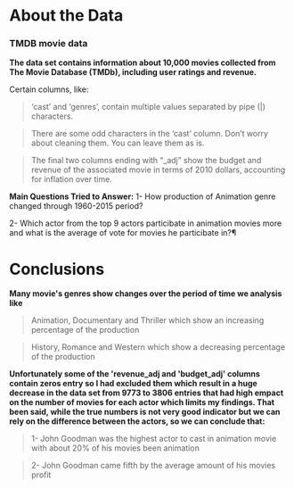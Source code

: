 # About the Data
### TMDB movie data
**The data set contains information about 10,000 movies collected from The Movie Database (TMDb), including user ratings and revenue.**

Certain columns, like: 
>‘cast’ and ‘genres’, contain multiple values separated by pipe (|) characters.

>There are some odd characters in the ‘cast’ column. Don’t worry about cleaning them. You can leave them as is.

>The final two columns ending with “_adj” show the budget and revenue of the associated movie in terms of 2010 dollars, accounting for inflation over time.


**Main Questions Tried to Answer:**
1- How  production of Animation genre changed through 1960-2015 period?

2- Which actor from the top 9 actors particibate in animation movies more and what is the average of vote for movies he particibate in?¶

# Conclusions

**Many movie's genres show changes over the period of time we analysis like**

> Animation, Documentary and Thriller which show an increasing percentage of the production

> History, Romance and Western which show a decreasing percentage of the production

**Unfortunately some of the 'revenue_adj and 'budget_adj' columns contain zeros entry so I had excluded them 
which result in a huge decrease in the data set from 9773 to 3806 entries that had high empact on the number of movies for each actor which limits my findings. That been said, while the true numbers is not very good indicator but we can rely on the difference between the actors, so we can conclude that:**

> 1- John Goodman was the highest actor to cast in animation movie with about 20% of his movies been animation

>  2- John Goodman came fifth by the average amount of his movies profit
